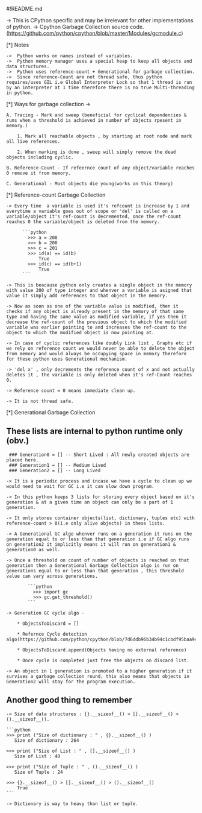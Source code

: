 #!README.md

-> This is CPython specific and may be irrelevant for other implementations of python.
->  Cpython Garbage Collection source code.(https://github.com/python/cpython/blob/master/Modules/gcmodule.c)

[*] Notes

    ->  Python works on names instead of variables.
    ->  Python memory manager uses a special heap to keep all objects and data structures.
    ->  Python uses reference-count + Generational for garbage collection.
    ->  Since reference-Count are not thread safe, thus python requires/uses GIL i.e Global Interpreter Lock so that 1 thread is run by an interpreter at 1 time therefore there is no true Multi-threading in python.


[*] Ways for garbage collection -> 

    A. Tracing - Mark and sweep (beneficial for cyclical dependencies & runs when a threshold is achieved in number of objects rpesent in memory.) 

        1. Mark all reachable objects , by starting at root node and mark all live references. 

        2. When marking is done , sweep will simply remove the dead objects including cyclic.

    B. Reference-Count - If refeernce count of any object/variable reaches 0 remove it from memory.

    C. Generational - Most objects die young(works on this theory)


[*] Reference-count Garbage Collection

    -> Every time  a variable is used it's refcount is increase by 1 and everytime a variable goes out of scope or 'del' is called on a variable/object it's ref-count is decremented, once the ref-count reaches 0 the variable/object is deleted from the memory.

          ```python
            >>> a = 200
            >>> b = 200
            >>> c = 201
            >>> id(a) == id(b)
                True
            >>> id(c) == id(b+1)
                True
          ```   
                   
    -> This is beacause python only creates a single object in the memory with value 200 of type integer and whenver a variable is asigned that value it simply add references to that object in the memory.

    -> Now as soon as one of the variable value is modified, then it checks if any object is already present in the memory of that same type and having the same value as modified variable, if yes then it decrease the ref-count of the previous object to which the modified variable was earlier pointing to and increases the ref-count to the object to which the modified object is now pointing at.

    -> In case of cyclic references like doubly Link list , Graphs etc if we rely on reference count we would never be able to delete the object from memory and would always be occupying space in memory therefore  for these python uses Generational mechanism.
    
    -> 'del x' , only decrements the reference count of x and not actually deletes it , the variable is only deleted when it's ref-Count reaches 0.

    -> Reference count = 0 means immediate clean up.

    -> It is not thread safe.


[*] Generational Garbage Collection
        
   ## These lists are internal to python runtime only (obv.)
     ### Generation0 = [] -- Short Lived : All newly created objects are placed here. 
     ### Generation1 = [] -- Medium Lived  
     ### Generation2 = [] -- Long Lived

    -> It is a periodic process and incase we have a cycle to clean up we would need to wait for GC i.e it can slow down program.

    -> In this python keeps 3 lists for storing every object based on it's generation & at a given time an object can only be a part of 1 generation.

    -> It only stores container objects(list, dictionary, tuples etc) with reference-count > 0(i.e only alive objects) in these lists.

    -> A Generational GC algo whenver runs on a generation it runs on the generation equal to or less than that generation i.e if GC algo runs on generation2 it implicitly means it will run on generation1 & generation0 as well.

    -> Once a threshold on count of number of objects is reached on that generation then a Generational Garbage Collection algo is run on generations equal to or less than that generation , this threshold value can vary across generations.
        
            ```python
              >>> import gc
              >>> gc.get_threshold()
            ```
    
    -> Generation GC cycle algo -

        * ObjectsToDiscard = []

        * Refernce Cycle detection algo(https://github.com/python/cpython/blob/7d6ddb96b34b94c1cbdf95baa94492c48426404e/Modules/gcmodule.c#L902)
                
        * ObjectsToDiscard.append(Objects having no external reference)

        * Once cycle is completed just free the objects on discard list.

    -> An object in 1 generation is promoted to a higher generation if it survives a garbage collection round, this also means that objects in Generation2 will stay for the program execution.


## Another good thing to remember

    -> Size of data structures : {}.__sizeof__() > [].__sizeof__() > ().__sizeof__().

    ```python
    >>> print ("Size of dictionary : " , {}.__sizeof__() ) 
       Size of dictionary : 264

    >>> print ("Size of List : " , [].__sizeof__() ) 
       Size of List : 40

    >>> print ("Size of Tuple : " , ().__sizeof__() ) 
       Size of Tuple : 24

    >>> {}.__sizeof__() > [].__sizeof__() > ().__sizeof__()
        True
    ```
    
    -> Dictionary is way to heavy than list or tuple.


